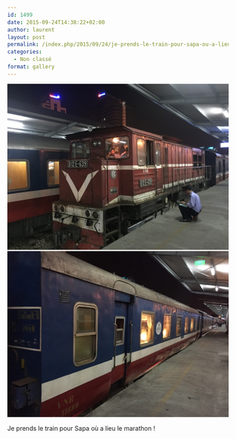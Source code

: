 ```yaml
---
id: 1499
date: 2015-09-24T14:38:22+02:00
author: laurent
layout: post
permalink: /index.php/2015/09/24/je-prends-le-train-pour-sapa-ou-a-lieu-le-marathon/
categories:
  - Non classé
format: gallery
---
```

<img src="/images/2015/09/tumblr_nv6rbyZKck1uuvt0bo1_1280.jpg" />
<img src="/images/2015/09/tumblr_nv6rbyZKck1uuvt0bo2_1280.jpg" />

Je prends le train pour Sapa où a lieu le marathon !